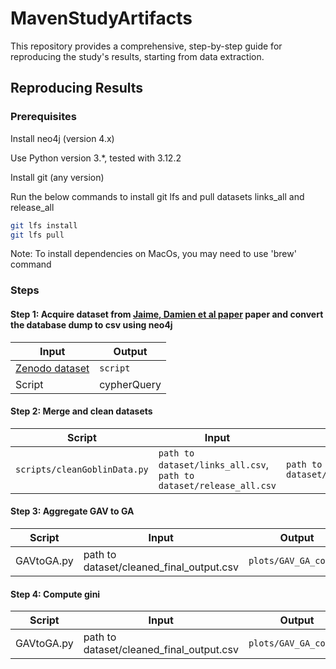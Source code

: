 # MavenStudyArtifacts
This repository provides a comprehensive, step-by-step guide for reproducing the study's results, starting from data extraction.

## Reproducing Results



### Prerequisites

Install neo4j (version 4.x)

Use Python version 3.*, tested with 3.12.2

Install git (any version)

Run the below commands to install git lfs and pull datasets links_all and release_all 
```sh
git lfs install
git lfs pull
```

Note: To install dependencies on MacOs, you may need to use 'brew' command

### Steps

#### Step 1: Acquire dataset from [Jaime, Damien et al paper](https://dl.acm.org/doi/10.1145/3643991.3644879) paper and convert the database dump to csv using neo4j

| Input | Output |
| --- | --- |
| [Zenodo dataset](https://zenodo.org/records/13734581) | `script` |
| Script | cypherQuery|

#### Step 2: Merge and clean datasets 

| Script | Input | Output |
| --- | --- | --- |
| `scripts/cleanGoblinData.py`|`path to dataset/links_all.csv`, `path to dataset/release_all.csv` |`path to dataset/cleaned_final_output.csv`


#### Step 3: Aggregate GAV to GA 
| Script | Input | Output |
| --- | --- | --- |
|GAVtoGA.py |  path to dataset/cleaned_final_output.csv | `plots/GAV_GA_counts`|



#### Step 4: Compute gini
| Script | Input | Output |
| --- | --- | --- |
|GAVtoGA.py |  path to dataset/cleaned_final_output.csv | `plots/GAV_GA_counts`|









